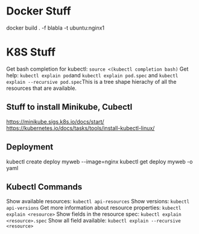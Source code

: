 # Docker Stuff
docker build . -f blabla -t ubuntu:nginx1

# K8S Stuff

Get bash completion for kubectl: ``source <(kubectl completion bash)``
Get help: ``kubectl explain pod``and ``kubectl explain pod.spec`` and ``kubectl explain --recursive pod.spec``This is a tree shape hierachy of all the resources that are available.

## Stuff to install Minikube, Cubectl

https://minikube.sigs.k8s.io/docs/start/ \
https://kubernetes.io/docs/tasks/tools/install-kubectl-linux/

## Deployment
kubectl create deploy myweb --image=nginx
kubectl get deploy myweb -o yaml

## Kubectl Commands

Show available resources: ``kubectl api-resources``
Show versions: ``kubectl api-versions``
Get more information about resource properties: ``kubectl explain <resource>``
Show fields in the resource spec: ``kubectl explain <resource>.spec``
Show all field available: ``kubectl explain --recursive <resource>``
